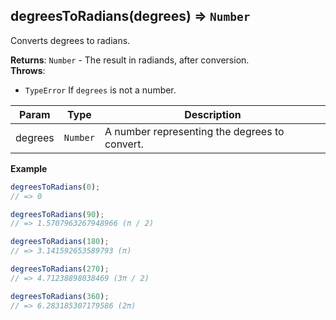 <a name="degreesToRadians"></a>

## degreesToRadians(degrees) ⇒ <code>Number</code>
Converts degrees to radians.

**Returns**: <code>Number</code> - The result in radiands, after conversion.  
**Throws**:

- <code>TypeError</code> If `degrees` is not a number.


| Param | Type | Description |
| --- | --- | --- |
| degrees | <code>Number</code> | A number representing the degrees to convert. |

**Example**  
```js
degreesToRadians(0);
// => 0

degreesToRadians(90);
// => 1.5707963267948966 (π / 2)

degreesToRadians(180);
// => 3.141592653589793 (π)

degreesToRadians(270);
// => 4.71238898038469 (3π / 2)

degreesToRadians(360);
// => 6.283185307179586 (2π)
```
